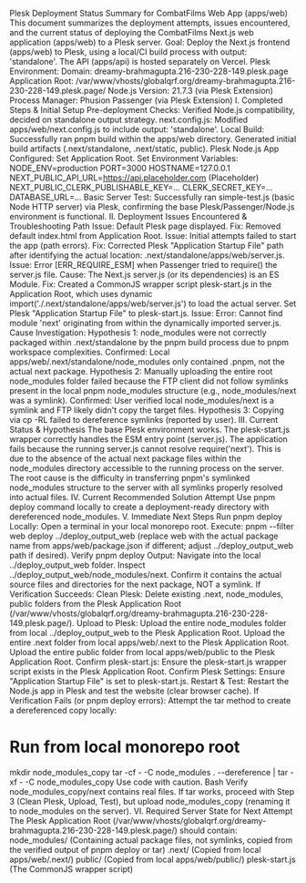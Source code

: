 Plesk Deployment Status Summary for CombatFilms Web App (apps/web)
This document summarizes the deployment attempts, issues encountered, and the current status of deploying the CombatFilms Next.js web application (apps/web) to a Plesk server.
Goal: Deploy the Next.js frontend (apps/web) to Plesk, using a local/CI build process with output: 'standalone'. The API (apps/api) is hosted separately on Vercel.
Plesk Environment:
Domain: dreamy-brahmagupta.216-230-228-149.plesk.page
Application Root: /var/www/vhosts/globalqrf.org/dreamy-brahmagupta.216-230-228-149.plesk.page/
Node.js Version: 21.7.3 (via Plesk Extension)
Process Manager: Phusion Passenger (via Plesk Extension)
I. Completed Steps & Initial Setup
Pre-deployment Checks: Verified Node.js compatibility, decided on standalone output strategy.
next.config.js: Modified apps/web/next.config.js to include output: 'standalone'.
Local Build: Successfully ran pnpm build within the apps/web directory. Generated initial build artifacts (.next/standalone, .next/static, public).
Plesk Node.js App Configured:
Set Application Root.
Set Environment Variables:
NODE_ENV=production
PORT=3000
HOSTNAME=127.0.0.1
NEXT_PUBLIC_API_URL=https://api.placeholder.com (Placeholder)
NEXT_PUBLIC_CLERK_PUBLISHABLE_KEY=...
CLERK_SECRET_KEY=...
DATABASE_URL=...
Basic Server Test: Successfully ran simple-test.js (basic Node HTTP server) via Plesk, confirming the base Plesk/Passenger/Node.js environment is functional.
II. Deployment Issues Encountered & Troubleshooting Path
Issue: Default Plesk page displayed.
Fix: Removed default index.html from Application Root.
Issue: Initial attempts failed to start the app (path errors).
Fix: Corrected Plesk "Application Startup File" path after identifying the actual location: .next/standalone/apps/web/server.js.
Issue: Error [ERR_REQUIRE_ESM] when Passenger tried to require() the server.js file.
Cause: The Next.js server.js (or its dependencies) is an ES Module.
Fix: Created a CommonJS wrapper script plesk-start.js in the Application Root, which uses dynamic import('./.next/standalone/apps/web/server.js') to load the actual server. Set Plesk "Application Startup File" to plesk-start.js.
Issue: Error: Cannot find module 'next' originating from within the dynamically imported server.js.
Cause Investigation:
Hypothesis 1: node_modules were not correctly packaged within .next/standalone by the pnpm build process due to pnpm workspace complexities. Confirmed: Local apps/web/.next/standalone/node_modules only contained .pnpm, not the actual next package.
Hypothesis 2: Manually uploading the entire root node_modules folder failed because the FTP client did not follow symlinks present in the local pnpm node_modules structure (e.g., node_modules/next was a symlink). Confirmed: User verified local node_modules/next is a symlink and FTP likely didn't copy the target files.
Hypothesis 3: Copying via cp -RL failed to dereference symlinks (reported by user).
III. Current Status & Hypothesis
The base Plesk environment works.
The plesk-start.js wrapper correctly handles the ESM entry point (server.js).
The application fails because the running server.js cannot resolve require('next').
This is due to the absence of the actual next package files within the node_modules directory accessible to the running process on the server.
The root cause is the difficulty in transferring pnpm's symlinked node_modules structure to the server with all symlinks properly resolved into actual files.
IV. Current Recommended Solution Attempt
Use pnpm deploy command locally to create a deployment-ready directory with dereferenced node_modules.
V. Immediate Next Steps
Run pnpm deploy Locally:
Open a terminal in your local monorepo root.
Execute: pnpm --filter web deploy ../deploy_output_web (replace web with the actual package name from apps/web/package.json if different; adjust ../deploy_output_web path if desired).
Verify pnpm deploy Output:
Navigate into the local ../deploy_output_web folder.
Inspect ../deploy_output_web/node_modules/next. Confirm it contains the actual source files and directories for the next package, NOT a symlink.
If Verification Succeeds:
Clean Plesk: Delete existing .next, node_modules, public folders from the Plesk Application Root (/var/www/vhosts/globalqrf.org/dreamy-brahmagupta.216-230-228-149.plesk.page/).
Upload to Plesk:
Upload the entire node_modules folder from local ../deploy_output_web to the Plesk Application Root.
Upload the entire .next folder from local apps/web/.next to the Plesk Application Root.
Upload the entire public folder from local apps/web/public to the Plesk Application Root.
Confirm plesk-start.js: Ensure the plesk-start.js wrapper script exists in the Plesk Application Root.
Confirm Plesk Settings: Ensure "Application Startup File" is set to plesk-start.js.
Restart & Test: Restart the Node.js app in Plesk and test the website (clear browser cache).
If Verification Fails (or pnpm deploy errors):
Attempt the tar method to create a dereferenced copy locally:
# Run from local monorepo root
mkdir node_modules_copy
tar -cf - -C node_modules . --dereference | tar -xf - -C node_modules_copy
Use code with caution.
Bash
Verify node_modules_copy/next contains real files.
If tar works, proceed with Step 3 (Clean Plesk, Upload, Test), but upload node_modules_copy (renaming it to node_modules on the server).
VI. Required Server State for Next Attempt
The Plesk Application Root (/var/www/vhosts/globalqrf.org/dreamy-brahmagupta.216-230-228-149.plesk.page/) should contain:
node_modules/ (Containing actual package files, not symlinks, copied from the verified output of pnpm deploy or tar)
.next/ (Copied from local apps/web/.next/)
public/ (Copied from local apps/web/public/)
plesk-start.js (The CommonJS wrapper script)
